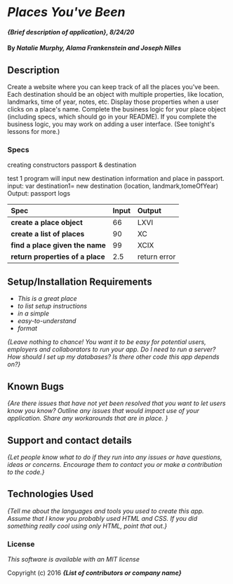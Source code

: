# _Places You've Been_

#### _{Brief description of application}, 8/24/20_

#### By _**Natalie Murphy, Alama Frankenstein and Joseph Nilles**_

## Description

Create a website where you can keep track of all the places you've been. Each destination should be an object with multiple properties, like location, landmarks, time of year, notes, etc. Display those properties when a user clicks on a place's name. Complete the business logic for your place object (including specs, which should go in your README). If you complete the business logic, you may work on adding a user interface. (See tonight's lessons for more.)

### Specs
creating constructors
passport & destination 

test 1 
program will input new destination information and place in passport. 
input: var destination1= new destination (location, landmark,tomeOfYear)
Output: passport logs 

| Spec | Input | Output |
| :-------------     | :------------- | :------------- |
| **create a place object** | 66 |LXVI |
| **create a list of places** | 90 | XC |
| **find a place given the name**| 99 | XCIX |
| **return properties of a place**| 2.5 | return error |



## Setup/Installation Requirements

* _This is a great place_
* _to list setup instructions_
* _in a simple_
* _easy-to-understand_
* _format_

_{Leave nothing to chance! You want it to be easy for potential users, employers and collaborators to run your app. Do I need to run a server? How should I set up my databases? Is there other code this app depends on?}_

## Known Bugs

_{Are there issues that have not yet been resolved that you want to let users know you know?  Outline any issues that would impact use of your application.  Share any workarounds that are in place. }_

## Support and contact details

_{Let people know what to do if they run into any issues or have questions, ideas or concerns.  Encourage them to contact you or make a contribution to the code.}_

## Technologies Used

_{Tell me about the languages and tools you used to create this app. Assume that I know you probably used HTML and CSS. If you did something really cool using only HTML, point that out.}_

### License

*This software is available with an MIT license*

Copyright (c) 2016 **_{List of contributors or company name}_**